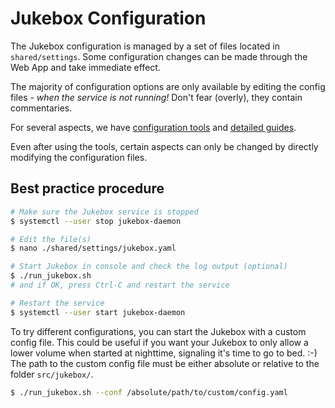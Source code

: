 # Jukebox Configuration

The Jukebox configuration is managed by a set of files located in `shared/settings`.
Some configuration changes can be made through the Web App and take immediate effect.

The majority of configuration options are only available by editing the config files -
*when the service is not running!*
Don't fear (overly), they contain commentaries.

For several aspects, we have [configuration tools](../developers/coreapps.md#configuration-tools) and [detailed guides](./README.md#features).

Even after using the tools, certain aspects can only be changed by directly modifying the configuration files.

## Best practice procedure

```bash
# Make sure the Jukebox service is stopped
$ systemctl --user stop jukebox-daemon

# Edit the file(s)
$ nano ./shared/settings/jukebox.yaml

# Start Jukebox in console and check the log output (optional)
$ ./run_jukebox.sh
# and if OK, press Ctrl-C and restart the service

# Restart the service
$ systemctl --user start jukebox-daemon
```
To try different configurations, you can start the Jukebox with a custom config file. 
This could be useful if you want your Jukebox to only allow a lower volume when started
at nighttime, signaling it's time to go to bed. :-) 
The path to the custom config file must be either absolute or relative to the folder `src/jukebox/`.

```bash
$ ./run_jukebox.sh --conf /absolute/path/to/custom/config.yaml
```
